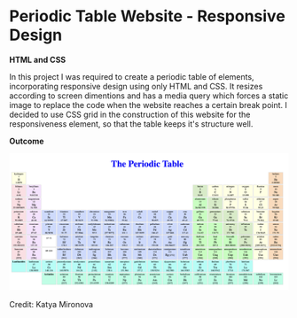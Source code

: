 # Periodic Table Website  - Responsive Design
**HTML and CSS**

In this project I was required to create a periodic table of elements, incorporating responsive design using only HTML and CSS.
It resizes according to screen dimentions and has a media query which forces a static image to replace the code when the website reaches a certain break point.
I decided to use CSS grid in the construction of this website for the responsiveness element, so that the table keeps it's structure well.

**Outcome**

<img src="https://github.com/KatyaMB/Periodic_Table_Website/blob/main/table_02.png" width="1000">

Credit: Katya Mironova
